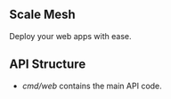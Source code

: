 ## Scale Mesh
Deploy your web apps with ease.

## API Structure
- *cmd/web* contains the main API code.